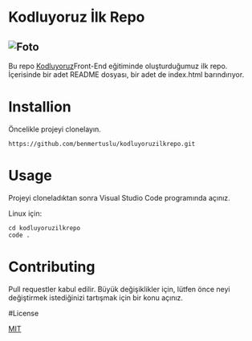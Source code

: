 # Kodluyoruz İlk Repo
![Foto](https://picsum.photos/id/237/200/300)
---
Bu repo [Kodluyoruz](https://kodluyoruz.org)Front-End eğitiminde oluşturduğumuz ilk repo. İçerisinde bir adet README dosyası, bir adet de index.html barındırıyor.
# Installion

Öncelikle projeyi clonelayın.

`https://github.com/benmertuslu/kodluyoruzilkrepo.git`

# Usage

Projeyi cloneladıktan sonra Visual Studio Code programında açınız.

Linux için:
```
cd kodluyoruzilkrepo
code .
```
# Contributing

Pull requestler kabul edilir. Büyük değişiklikler için, lütfen önce neyi değiştirmek istediğinizi tartışmak için bir konu açınız.

#License

[MIT](https://opensource.org/licenses/MIT)
